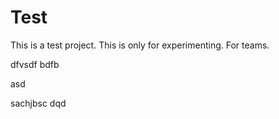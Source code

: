 
# Test
This is a test project. This is only for experimenting.
For teams.


dfvsdf bdfb

asd

sachjbsc
dqd
